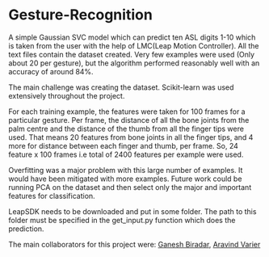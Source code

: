 # Gesture-Recognition

A simple Gaussian SVC model which can predict ten ASL digits 1-10 which is taken from the user with the
help of LMC(Leap Motion Controller). All the text files contain the dataset created. Very few examples were
used (Only about 20 per gesture), but the algorithm performed reasonably well with an accuracy of around 84%.

The main challenge was creating the dataset. Scikit-learn was used extensively throughout the project.

For each training example, the features were taken for 100 frames for a particular gesture. Per frame, the
distance of all the bone joints from the palm centre and the distance of the thumb from all the finger tips were used.
That means 20 features from bone joints in all the finger tips, and 4 more for distance between each finger and thumb,
per frame. So, 24 feature x 100 frames i.e total of 2400 features per example were used.

Overfitting was a major problem with this large number of examples. It would have been mitigated with more examples.
Future work could be running PCA on the dataset and then select only the major and important features for
classification.

LeapSDK needs to be downloaded and put in some folder. The path to this folder must be specified in the get_input.py
function which does the prediction.

The main collaborators for this project were: [Ganesh Biradar](https://github.com/biradarganesh25), [Aravind Varier](https://github.com/aravindvarier)

